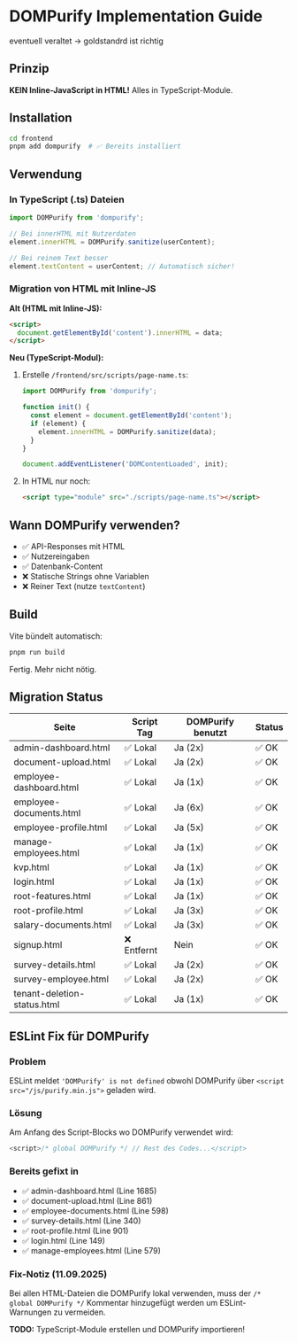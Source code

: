 # DOMPurify Implementation Guide

eventuell veraltet -> goldstandrd ist richtig

## Prinzip

**KEIN Inline-JavaScript in HTML!** Alles in TypeScript-Module.

## Installation

```bash
cd frontend
pnpm add dompurify  # ✅ Bereits installiert
```

## Verwendung

### In TypeScript (.ts) Dateien

```typescript
import DOMPurify from 'dompurify';

// Bei innerHTML mit Nutzerdaten
element.innerHTML = DOMPurify.sanitize(userContent);

// Bei reinem Text besser
element.textContent = userContent; // Automatisch sicher!
```

### Migration von HTML mit Inline-JS

**Alt (HTML mit Inline-JS):**

```html
<script>
  document.getElementById('content').innerHTML = data;
</script>
```

**Neu (TypeScript-Modul):**

1. Erstelle `/frontend/src/scripts/page-name.ts`:

   ```typescript
   import DOMPurify from 'dompurify';

   function init() {
     const element = document.getElementById('content');
     if (element) {
       element.innerHTML = DOMPurify.sanitize(data);
     }
   }

   document.addEventListener('DOMContentLoaded', init);
   ```

2. In HTML nur noch:

   ```html
   <script type="module" src="./scripts/page-name.ts"></script>
   ```

## Wann DOMPurify verwenden?

- ✅ API-Responses mit HTML
- ✅ Nutzereingaben
- ✅ Datenbank-Content
- ❌ Statische Strings ohne Variablen
- ❌ Reiner Text (nutze `textContent`)

## Build

Vite bündelt automatisch:

```bash
pnpm run build
```

Fertig. Mehr nicht nötig.

## Migration Status

| Seite                       | Script Tag  | DOMPurify benutzt | Status |
| --------------------------- | ----------- | ----------------- | ------ |
| admin-dashboard.html        | ✅ Lokal    | Ja (2x)           | ✅ OK  |
| document-upload.html        | ✅ Lokal    | Ja (2x)           | ✅ OK  |
| employee-dashboard.html     | ✅ Lokal    | Ja (1x)           | ✅ OK  |
| employee-documents.html     | ✅ Lokal    | Ja (6x)           | ✅ OK  |
| employee-profile.html       | ✅ Lokal    | Ja (5x)           | ✅ OK  |
| manage-employees.html       | ✅ Lokal    | Ja (1x)           | ✅ OK  |
| kvp.html                    | ✅ Lokal    | Ja (1x)           | ✅ OK  |
| login.html                  | ✅ Lokal    | Ja (1x)           | ✅ OK  |
| root-features.html          | ✅ Lokal    | Ja (1x)           | ✅ OK  |
| root-profile.html           | ✅ Lokal    | Ja (3x)           | ✅ OK  |
| salary-documents.html       | ✅ Lokal    | Ja (3x)           | ✅ OK  |
| signup.html                 | ❌ Entfernt | Nein              | ✅ OK  |
| survey-details.html         | ✅ Lokal    | Ja (2x)           | ✅ OK  |
| survey-employee.html        | ✅ Lokal    | Ja (2x)           | ✅ OK  |
| tenant-deletion-status.html | ✅ Lokal    | Ja (1x)           | ✅ OK  |

## ESLint Fix für DOMPurify

### Problem

ESLint meldet `'DOMPurify' is not defined` obwohl DOMPurify über `<script src="/js/purify.min.js">` geladen wird.

### Lösung

Am Anfang des Script-Blocks wo DOMPurify verwendet wird:

```javascript
<script>/* global DOMPurify */ // Rest des Codes...</script>
```

### Bereits gefixt in

- ✅ admin-dashboard.html (Line 1685)
- ✅ document-upload.html (Line 861)
- ✅ employee-documents.html (Line 598)
- ✅ survey-details.html (Line 340)
- ✅ root-profile.html (Line 901)
- ✅ login.html (Line 149)
- ✅ manage-employees.html (Line 579)

### Fix-Notiz (11.09.2025)

Bei allen HTML-Dateien die DOMPurify lokal verwenden, muss der `/* global DOMPurify */` Kommentar hinzugefügt werden um ESLint-Warnungen zu vermeiden.

**TODO:** TypeScript-Module erstellen und DOMPurify importieren!
